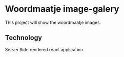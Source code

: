 # Woordmaatje image-galery

This project will show the woordmaatje images.

## Technology

Server Side rendered react application
